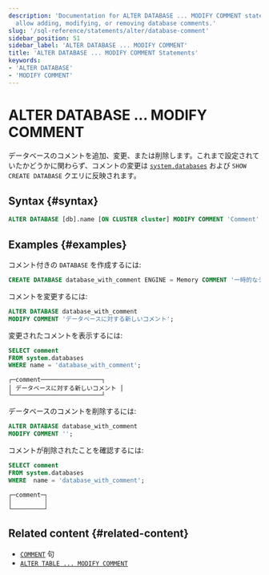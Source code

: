 ```yaml
---
description: 'Documentation for ALTER DATABASE ... MODIFY COMMENT statements which
  allow adding, modifying, or removing database comments.'
slug: '/sql-reference/statements/alter/database-comment'
sidebar_position: 51
sidebar_label: 'ALTER DATABASE ... MODIFY COMMENT'
title: 'ALTER DATABASE ... MODIFY COMMENT Statements'
keywords:
- 'ALTER DATABASE'
- 'MODIFY COMMENT'
---
```





# ALTER DATABASE ... MODIFY COMMENT

データベースのコメントを追加、変更、または削除します。これまで設定されていたかどうかに関わらず、コメントの変更は [`system.databases`](/operations/system-tables/databases.md) および `SHOW CREATE DATABASE` クエリに反映されます。

## Syntax {#syntax}

``` sql
ALTER DATABASE [db].name [ON CLUSTER cluster] MODIFY COMMENT 'Comment'
```

## Examples {#examples}

コメント付きの `DATABASE` を作成するには:

``` sql
CREATE DATABASE database_with_comment ENGINE = Memory COMMENT '一時的なデータベース';
```

コメントを変更するには:

``` sql
ALTER DATABASE database_with_comment 
MODIFY COMMENT 'データベースに対する新しいコメント';
```

変更されたコメントを表示するには:

```sql
SELECT comment 
FROM system.databases 
WHERE name = 'database_with_comment';
```

```text
┌─comment─────────────────┐
│ データベースに対する新しいコメント │
└─────────────────────────┘
```

データベースのコメントを削除するには:

``` sql
ALTER DATABASE database_with_comment 
MODIFY COMMENT '';
```

コメントが削除されたことを確認するには:

```sql title="クエリ"
SELECT comment 
FROM system.databases 
WHERE  name = 'database_with_comment';
```

```text title="レスポンス"
┌─comment─┐
│         │
└─────────┘
```

## Related content {#related-content}

- [`COMMENT`](/sql-reference/statements/create/table#comment-clause) 句
- [`ALTER TABLE ... MODIFY COMMENT`](./comment.md)
